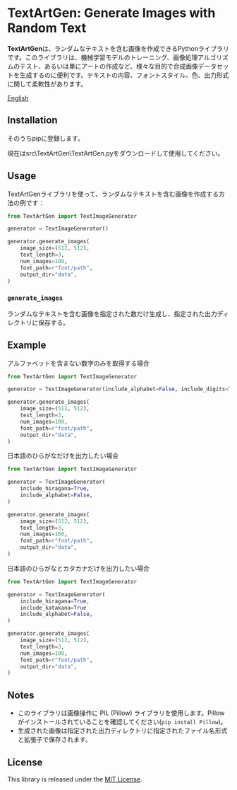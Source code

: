 # TextArtGen: Generate Images with Random Text

**TextArtGen**は、ランダムなテキストを含む画像を作成できるPythonライブラリです。このライブラリは、機械学習モデルのトレーニング、画像処理アルゴリズムのテスト、あるいは単にアートの作成など、様々な目的で合成画像データセットを生成するのに便利です。テキストの内容、フォントスタイル、色、出力形式に関して柔軟性があります。

[English](README.md)
## Installation

そのうちpipに登録します。

現在はsrc\TextArtGen\TextArtGen.pyをダウンロードして使用してください。
<!-- TextArtGenライブラリはpipを使ってインストールできます：

```bash
pip install TextArtGen
``` -->

## Usage

TextArtGenライブラリを使って、ランダムなテキストを含む画像を作成する方法の例です：

```python
from TextArtGen import TextImageGenerator

generator = TextImageGenerator()

generator.generate_images(
    image_size=(512, 512),
    text_length=3,
    num_images=100,
    font_path=r"font/path",
    output_dir="data",
)

```


### `generate_images`

ランダムなテキストを含む画像を指定された数だけ生成し、指定された出力ディレクトリに保存する。

## Example 
アルファベットを含まない数字のみを取得する場合
```python
from TextArtGen import TextImageGenerator

generator = TextImageGenerator(include_alphabet=False, include_digits=True)

generator.generate_images(
    image_size=(512, 512),
    text_length=3,
    num_images=100,
    font_path=r"font/path",
    output_dir="data",
)

```

日本語のひらがなだけを出力したい場合
```python
from TextArtGen import TextImageGenerator

generator = TextImageGenerator(
    include_hiragana=True,
    include_alphabet=False,
)

generator.generate_images(
    image_size=(512, 512),
    text_length=3,
    num_images=100,
    font_path=r"font/path",
    output_dir="data",
)

```
日本語のひらがなとカタカナだけを出力したい場合
```python
from TextArtGen import TextImageGenerator

generator = TextImageGenerator(
    include_hiragana=True,
    include_katakana=True
    include_alphabet=False,
)

generator.generate_images(
    image_size=(512, 512),
    text_length=3,
    num_images=100,
    font_path=r"font/path",
    output_dir="data",
)


```

## Notes

- このライブラリは画像操作に PIL (Pillow) ライブラリを使用します。Pillowがインストールされていることを確認してください(`pip install Pillow`)。
- 生成された画像は指定された出力ディレクトリに指定されたファイル名形式と拡張子で保存されます。


## License

This library is released under the [MIT License](LICENSE).
